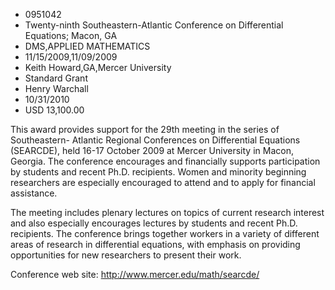 
* 0951042
* Twenty-ninth Southeastern-Atlantic Conference on Differential Equations; Macon, GA
* DMS,APPLIED MATHEMATICS
* 11/15/2009,11/09/2009
* Keith Howard,GA,Mercer University
* Standard Grant
* Henry Warchall
* 10/31/2010
* USD 13,100.00

This award provides support for the 29th meeting in the series of Southeastern-
Atlantic Regional Conferences on Differential Equations (SEARCDE), held 16-17
October 2009 at Mercer University in Macon, Georgia. The conference encourages
and financially supports participation by students and recent Ph.D. recipients.
Women and minority beginning researchers are especially encouraged to attend and
to apply for financial assistance.

The meeting includes plenary lectures on topics of current research interest and
also especially encourages lectures by students and recent Ph.D. recipients. The
conference brings together workers in a variety of different areas of research
in differential equations, with emphasis on providing opportunities for new
researchers to present their work.

Conference web site: http://www.mercer.edu/math/searcde/
